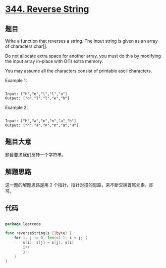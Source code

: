 # [344. Reverse String](https://leetcode.com/problems/reverse-string/)

## 题目

Write a function that reverses a string. The input string is given as an array of characters char[].

Do not allocate extra space for another array, you must do this by modifying the input array in-place with O(1) extra memory.

You may assume all the characters consist of printable ascii characters.

Example 1:

```

Input: ["h","e","l","l","o"]
Output: ["o","l","l","e","h"]

```

Example 2:

```

Input: ["H","a","n","n","a","h"]
Output: ["h","a","n","n","a","H"]

```

## 题目大意

题目要求我们反转一个字符串。

## 解题思路

这一题的解题思路是用 2 个指针，指针对撞的思路，来不断交换首尾元素，即可。



## 代码

```go

package leetcode

func reverseString(s []byte) {
	for i, j := 0, len(s)-1; i < j; {
		s[i], s[j] = s[j], s[i]
		i++
		j--
	}
}

```